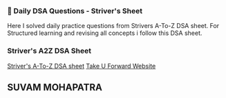 ### 🚀 Daily DSA Questions - Striver's Sheet
Here I solved daily practice questions from Strivers A-To-Z DSA sheet. For Structured learning and revising all concepts i follow this DSA sheet.

### Striver's A2Z DSA Sheet
[Striver's A-To-Z DSA sheet](https://takeuforward.org/strivers-a2z-dsa-course/strivers-a2z-dsa-course-sheet-2)
[Take U Forward Website](https://takeuforward.org/)

 ## SUVAM MOHAPATRA ##
